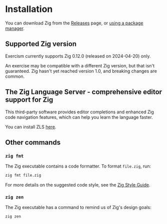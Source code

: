# Installation

You can download Zig from the [Releases][zig-download] page, or [using a package manager][package-manager].

## Supported Zig version

Exercism currently supports Zig 0.12.0 (released on 2024-04-20) only.

An exercise may be compatible with a different Zig version, but that isn't guaranteed.
Zig hasn't yet reached version 1.0, and breaking changes are common.

## The Zig Language Server - comprehensive editor support for Zig

This third-party software provides editor completions and enhanced Zig code navigation features, which can help you learn the language faster.

You can install ZLS [here][zls-install].

## Other commands

### `zig fmt`

The Zig executable contains a code formatter.
To format `file.zig`, run:

```bash
zig fmt file.zig
```

For more details on the suggested code style, see the [Zig Style Guide][style-guide].

### `zig zen`

The Zig executable has a command to remind us of Zig's design goals:

```bash
zig zen
```

[package-manager]: https://github.com/ziglang/zig/wiki/Install-Zig-from-a-Package-Manager
[style-guide]: https://ziglang.org/documentation/0.12.0/#Style-Guide
[zig-download]: https://ziglang.org/download/
[zls-install]: https://install.zigtools.org/
